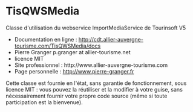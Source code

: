 TisQWSMedia
===========

Classe d'utilisation du webservice ImportMediaService de Tourinsoft V5

<ul>
	<li>Documentation en ligne : <a href="http://cdt.allier-auvergne-tourisme.com/TisQWSMedia/docs">http://cdt.allier-auvergne-tourisme.com/TisQWSMedia/docs</a></li>
	<li>Pierre Granger p.granger at allier-tourisme.net</li>
	<li>licence MIT</li>
	<li>Site professionnel : <a hre"http://www.allier-auvergne-tourisme.com">http://www.allier-auvergne-tourisme.com</a></li>
	<li>Page personnelle : <a href="http://www.pierre-granger.fr">http://www.pierre-granger.fr</a></li>
</ul>

Cette classe est fournie en l'état, sans garantie de fonctionnement, sous licence MIT : vous pouvez la réutiliser et la modifier à votre guise, sans nécessairement fournir votre propre code source (même si toute participation est la bienvenue).
